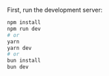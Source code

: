 First, run the development server:

```bash
npm install
npm run dev
# or
yarn
yarn dev
# or
bun install
bun dev
```